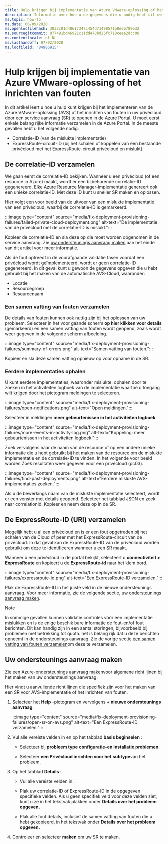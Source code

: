 ```yaml
---
title: Hulp krijgen bij implementatie van Azure VMware-oplossing of het inrichten van fouten
description: Informatie over hoe u de gegevens die u nodig hebt uit uw Azure VMware-oplossing (AVS)-privécloud kunt ophalen om een service aanvraag voor AVS-implementatie of inrichtings fouten te maken.
ms.topic: how-to
ms.date: 06/09/2020
ms.openlocfilehash: 3032c01d48617347c454d71498571b0e6b789e32
ms.sourcegitcommit: 877491bd46921c11dd478bd25fc718ceee2dcc08
ms.contentlocale: nl-NL
ms.lasthandoff: 07/02/2020
ms.locfileid: "84986915"
---
```

# <a name="get-help-with-azure-vmware-solution-deployment-or-provisioning-failures"></a>Hulp krijgen bij implementatie van Azure VMware-oplossing of het inrichten van fouten

In dit artikel leert u hoe u hulp kunt krijgen bij het implementeren van de Azure VMware-oplossing (AVS) of het inrichten van fouten in uw privécloud door een service aanvraag (SR) te openen in de Azure Portal. U moet eerst enkele belang rijke informatie verzamelen in de Azure Portal. In de meeste gevallen hebt u het volgende nodig:

- Correlatie-ID (van de mislukte implementatie)
- ExpressRoute-circuit-ID (bij het schalen of koppelen van een bestaande privécloud met het ExpressRoute-circuit privécloud en mislukt)

## <a name="collect-the-correlation-id"></a>De correlatie-ID verzamelen
 
We gaan eerst de correlatie-ID bekijken. Wanneer u een privécloud (of een resource in Azure) maakt, wordt er een bijbehorende correlatie-ID gegenereerd. Elke Azure Resource Manager-implementatie genereert ook een unieke correlatie-ID. Met deze ID kunt u sneller SR maken en oplossen. 
 
Hier volgt een voor beeld van de uitvoer van een mislukte implementatie van een privécloud, waarbij de correlatie-ID is gemarkeerd.

:::image type="content" source="media/fix-deployment-provisioning-failures/failed-private-cloud-deployment.png" alt-text="De implementatie van de privécloud met de correlatie-ID is mislukt.":::

Kopieer de correlatie-ID en sla deze op die moet worden opgenomen in de service aanvraag. Zie [uw ondersteunings aanvraag maken](#create-your-support-request) aan het einde van dit artikel voor meer informatie.

Als de fout optreedt in de voorafgaande validatie fasen voordat een privécloud wordt geïmplementeerd, wordt er geen correlatie-ID gegenereerd. In dit geval kunt u gewoon de gegevens opgeven die u hebt gebruikt bij het maken van de automatische AVS-Cloud, waaronder:

- Locatie
- Resourcegroep
- Resourcenaam
 
### <a name="collect-a-summary-of-errors"></a>Een samen vatting van fouten verzamelen

De details van fouten kunnen ook nuttig zijn bij het oplossen van uw probleem. Selecteer in het voor gaande scherm **op hier klikken voor details** (gemarkeerd) en een samen vatting van fouten wordt geopend, zoals wordt weer gegeven in de volgende scherm afbeelding.
 
 :::image type="content" source="media/fix-deployment-provisioning-failures/summary-of-errors.png" alt-text="Samen vatting van fouten.":::

Kopieer en sla deze samen vatting opnieuw op voor opname in de SR.
 
### <a name="retrieve-past-deployments"></a>Eerdere implementaties ophalen

U kunt eerdere implementaties, waaronder mislukte, ophalen door te zoeken in het activiteiten logboek van de implementatie waartoe u toegang wilt krijgen door het pictogram meldingen te selecteren.

:::image type="content" source="media/fix-deployment-provisioning-failures/open-notifications.png" alt-text="Open meldingen.":::

Selecteer in meldingen **meer gebeurtenissen in het activiteiten logboek**.

:::image type="content" source="media/fix-deployment-provisioning-failures/more-events-in-activity-log.png" alt-text="Koppeling: meer gebeurtenissen in het activiteiten logboek.":::

Zoek vervolgens naar de naam van de resource of op een andere unieke informatie die u hebt gebruikt bij het maken van de resource om de mislukte implementatie en de correlatie-ID te vinden. In het volgende voor beeld worden Zoek resultaten weer gegeven voor een privécloud (pc03).
 
:::image type="content" source="media/fix-deployment-provisioning-failures/find-past-deployments.png" alt-text="Eerdere mislukte AVS-implementaties zoeken.":::
 
Als u de bewerkings naam van de mislukte implementatie selecteert, wordt er een venster met details geopend. Selecteer het tabblad JSON en zoek naar correlationId. Kopieer en neem deze op in de SR. 
 
## <a name="collect-the-expressroute-id-uri"></a>De ExpressRoute-ID (URI) verzamelen
 
Mogelijk hebt u al een privécloud en is er een fout opgetreden bij het schalen van de Cloud of peer met het ExpressRoute-circuit van de privécloud. In dat geval kan de ExpressRoute-ID van de privécloud worden gebruikt om deze te identificeren wanneer u een SR maakt.

Wanneer u een privécloud in de portal bekijkt, selecteert u **connectiviteit > ExpressRoute** en kopieert u de **ExpressRoute-id** naar het klem bord.
 
:::image type="content" source="media/fix-deployment-provisioning-failures/expressroute-id.png" alt-text="Een ExpressRoute-ID verzamelen."::: 
 
Plak de ExpressRoute-ID in het juiste veld in de nieuwe ondersteunings aanvraag. Voor meer informatie, zie de volgende sectie, [uw ondersteunings aanvraag maken](#create-your-support-request).
 
> [!NOTE]
> In sommige gevallen kunnen validatie controles vóór een implementatie mislukken en is de enige beschik bare informatie de fout-en/of fout berichten. Dit kan handig zijn in een aantal storingen, bijvoorbeeld bij problemen met betrekking tot quota. het is belang rijk dat u deze berichten opneemt in de ondersteunings aanvraag. Zie de vorige sectie [een samen vatting van fouten verzamelen](#collect-a-summary-of-errors)om deze te verzamelen.

## <a name="create-your-support-request"></a>Uw ondersteunings aanvraag maken

Zie [een Azure-ondersteunings aanvraag maken](https://docs.microsoft.com/azure/azure-portal/supportability/how-to-create-azure-support-request)voor algemene richt lijnen bij het maken van uw ondersteunings aanvraag. 

Hier vindt u aanvullende richt lijnen die specifiek zijn voor het maken van een SR voor AVS-implementatie of het inrichten van fouten.

1. Selecteer het **Help** -pictogram en vervolgens **+ nieuwe ondersteunings aanvraag**.

    :::image type="content" source="media/fix-deployment-provisioning-failures/open-sr-on-avs.png" alt-text="Een ExpressRoute-ID verzamelen.":::

2. Vul alle vereiste velden in en op het tabblad **basis beginselen** :

    - Selecteer bij **probleem type** **configuratie-en installatie problemen**.

    - Selecteer **een Privécloud inrichten voor het** **subtype**van het probleem.

3. Op het tabblad **Details** :

    - Vul alle vereiste velden in.

    - Plak uw correlatie-ID of ExpressRoute-ID in de opgegeven specifieke velden. Als u geen specifiek veld voor deze velden ziet, kunt u ze in het tekstvak plakken onder **Details over het probleem opgeven.**

    - Plak alle fout details, inclusief de samen vatting van fouten die u hebt gekopieerd, in het tekstvak onder **Details over het probleem opgeven.**

4. Controleer en selecteer **maken** om uw SR te maken.
